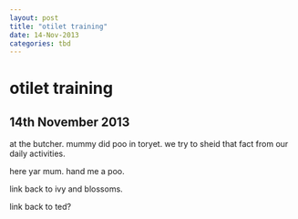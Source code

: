 ```yaml
---
layout: post
title: "otilet training"
date: 14-Nov-2013
categories: tbd
---
```


# otilet training

## 14th November 2013

at the butcher. mummy did poo in toryet. we try to sheid that fact from our daily activities.

 

here yar mum. hand me a poo.

 

link back to ivy and blossoms.

link back to ted?

